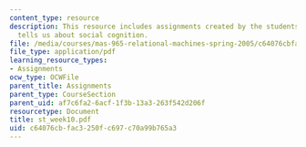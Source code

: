 ```yaml
---
content_type: resource
description: This resource includes assignments created by the students on what Imitation
  tells us about social cognition.
file: /media/courses/mas-965-relational-machines-spring-2005/c64076cbfac3250fc697c70a99b765a3_st_week10.pdf
file_type: application/pdf
learning_resource_types:
- Assignments
ocw_type: OCWFile
parent_title: Assignments
parent_type: CourseSection
parent_uid: af7c6fa2-6acf-1f3b-13a3-263f542d206f
resourcetype: Document
title: st_week10.pdf
uid: c64076cb-fac3-250f-c697-c70a99b765a3
---
```

